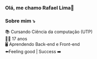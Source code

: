 
### Olá, me chamo Rafael Lima👋
### Sobre mim ⤵️

📚 Cursando Ciência da computação (UTP) <br>
🧑‍💻 17 anos <br>
🖥️ Aprendendo Back-end e Front-end <br>
⬅️Feeling good | Success ➡️


<!--
**rafalimma/rafalimma** is a ✨ _special_ ✨ repository because its `README.md` (this file) appears on your GitHub profile.

Here are some ideas to get you started:

- 🔭 Cursando Ciência da Computação [UTP]
- 🌱 I’m currently learning ...
- 👯 I’m looking to collaborate on ...
- 🤔 I’m looking for help with ...
- 💬 Ask me about ...
- 📫 How to reach me: ...
- 😄 Pronouns: ...
- ⚡ Fun fact: ...
-->
